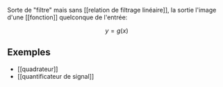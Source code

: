 Sorte de "filtre" mais sans [[relation de filtrage linéaire]], la sortie l'image d'une [[fonction]] quelconque de l'entrée:

$$
y = g(x)
$$

## Exemples

- [[quadrateur]]
- [[quantificateur de signal]]